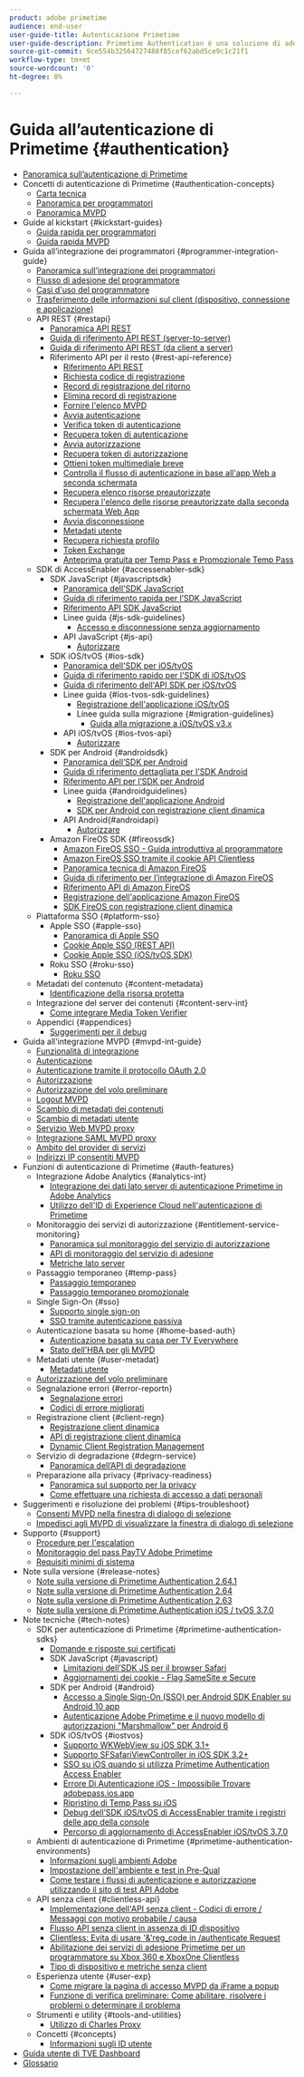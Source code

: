 ```yaml
---
product: adobe primetime
audience: end-user
user-guide-title: Autenticazione Primetime
user-guide-description: Primetime Authentication è una soluzione di adesione per TV Everywhere, che fornisce un framework modulare per determinare se qualcuno che richiede l'accesso a una risorsa ne ha diritto.
source-git-commit: 9ce554b32564727488f85cef62abd5ce9c1c21f1
workflow-type: tm+mt
source-wordcount: '0'
ht-degree: 0%

---
```



# Guida all’autenticazione di Primetime {#authentication}

+ [Panoramica sull’autenticazione di Primetime](home.md)
+ Concetti di autenticazione di Primetime {#authentication-concepts}
   + [Carta tecnica](technical-paper.md)
   + [Panoramica per programmatori](programmer-overview.md)
   + [Panoramica MVPD](mvpd-overview.md)
+ Guide al kickstart {#kickstart-guides}
   + [Guida rapida per programmatori](programmer-kickstart-guide.md)
   + [Guida rapida MVPD](mvpd-kickstart-guide.md)
+ Guida all’integrazione dei programmatori {#programmer-integration-guide}
   + [Panoramica sull’integrazione dei programmatori](programmer-integration-guide-overview.md)
   + [Flusso di adesione del programmatore](entitlement-flow.md)
   + [Casi d&#39;uso del programmatore](programmer-use-cases.md)
   + [Trasferimento delle informazioni sul client (dispositivo, connessione e applicazione)](passing-client-information-device-connection-and-application.md)
   + API REST {#restapi}
      + [Panoramica API REST](rest-api-overview.md)
      + [Guida di riferimento API REST (server-to-server)](rest-api-cookbook-servertoserver.md)
      + [Guida di riferimento API REST (da client a server)](rest-api-cookbook-clienttoserver.md)
      + Riferimento API per il resto {#rest-api-reference}
         + [Riferimento API REST](rest-api-reference.md)
         + [Richiesta codice di registrazione](registration-code-request.md)
         + [Record di registrazione del ritorno](return-registration-record.md)
         + [Elimina record di registrazione](delete-registration-record.md)
         + [Fornire l&#39;elenco MVPD](provide-mvpd-list.md)
         + [Avvia autenticazione](initiate-authentication.md)
         + [Verifica token di autenticazione](check-authentication-token.md)
         + [Recupera token di autenticazione](retrieve-authentication-token.md)
         + [Avvia autorizzazione](initiate-authorization.md)
         + [Recupera token di autorizzazione](retrieve-authorization-token.md)
         + [Ottieni token multimediale breve](obtain-short-media-token.md)
         + [Controlla il flusso di autenticazione in base all&#39;app Web a seconda schermata](check-authentication-flow-by-second-screen-web-app.md)
         + [Recupera elenco risorse preautorizzate](retrieve-list-of-preauthorized-resources.md)
         + [Recupera l&#39;elenco delle risorse preautorizzate dalla seconda schermata Web App](retrieve-list-of-preauthorized-resources-by-second-screen-web-app.md)
         + [Avvia disconnessione](initiate-logout.md)
         + [Metadati utente](user-metadata.md)
         + [Recupera richiesta profilo](retrieve-profilerequest.md)
         + [Token Exchange](token-exchange.md)
         + [Anteprima gratuita per Temp Pass e Promozionale Temp Pass](free-preview-for-temp-pass-and-promotional-temp-pass.md)
   + SDK di AccessEnabler {#accessenabler-sdk}
      + SDK JavaScript {#javascriptsdk}
         + [Panoramica dell&#39;SDK JavaScript](javascript-sdk-overview.md)
         + [Guida di riferimento rapida per l’SDK JavaScript](javascript-sdk-cookbook.md)
         + [Riferimento API SDK JavaScript](javascript-sdk-api-reference.md)
         + Linee guida {#js-sdk-guidelines}
            + [Accesso e disconnessione senza aggiornamento](refreshless-login-and-logout.md)
         + API JavaScript {#js-api}
            + [Autorizzare](js-preauthorize.md)
      + SDK iOS/tvOS {#ios-sdk}
         + [Panoramica dell&#39;SDK per iOS/tvOS](iostvos-sdk-overview.md)
         + [Guida di riferimento rapido per l&#39;SDK di iOS/tvOS](iostvos-sdk-cookbook.md)
         + [Guida di riferimento dell&#39;API SDK per iOS/tvOS](iostvos-sdk-api-reference.md)
         + Linee guida {#ios-tvos-sdk-guidelines}
            + [Registrazione dell&#39;applicazione iOS/tvOS](iostvos-application-registration.md)
            + Linee guida sulla migrazione {#migration-guidelines}
               + [Guida alla migrazione a iOS/tvOS v3.x](iostvos-v3x-migration-guide.md)
         + API iOS/tvOS {#ios-tvos-api}
            + [Autorizzare](preauthorize.md)
      + SDK per Android {#androidsdk}
         + [Panoramica dell’SDK per Android](android-sdk-overview.md)
         + [Guida di riferimento dettagliata per l&#39;SDK Android](android-sdk-cookbook.md)
         + [Riferimento API per l’SDK per Android](android-sdk-api-reference.md)
         + Linee guida {#androidguidelines}
            + [Registrazione dell&#39;applicazione Android](android-application-registration.md)
            + [SDK per Android con registrazione client dinamica](android-sdk-with-dynamic-client-registration.md)
         + API Android{#androidapi}
            + [Autorizzare](preauthorize-android.md)
      + Amazon FireOS SDK {#fireossdk}
         + [Amazon FireOS SSO - Guida introduttiva al programmatore](amazon-firetv-sso-programmer-kickoff-guide.md)
         + [Amazon FireOS SSO tramite il cookie API Clientless](amazon-fireos-sso-using-clientless-api-cookbook.md)
         + [Panoramica tecnica di Amazon FireOS](amazon-fireos-technical-overview.md)
         + [Guida di riferimento per l’integrazione di Amazon FireOS](amazon-fireos-integration-cookbook.md)
         + [Riferimento API di Amazon FireOS](amazon-fireos-native-client-api-reference.md)
         + [Registrazione dell&#39;applicazione Amazon FireOS](amazon-fireos-application-registration.md)
         + [SDK FireOS con registrazione client dinamica](fireos-sdk-with-dynamic-client-registration.md)
   + Piattaforma SSO {#platform-sso}
      + Apple SSO {#apple-sso}
         + [Panoramica di Apple SSO](apple-sso-overview.md)
         + [Cookie Apple SSO (REST API)](apple-sso-cookbook-rest-api.md)
         + [Cookie Apple SSO (iOS/tvOS SDK)](apple-sso-cookbook-iostvos-sdk.md)
      + Roku SSO {#roku-sso}
         + [Roku SSO](roku-sso-overview.md)
   + Metadati del contenuto {#content-metadata}
      + [Identificazione della risorsa protetta](identify-protected-resources.md)
   + Integrazione del server dei contenuti {#content-serv-int}
      + [Come integrare Media Token Verifier](media-token-verifier-int.md)
   + Appendici {#appendices}
      + [Suggerimenti per il debug](appendix-b-debugging-tips.md)
+ Guida all&#39;integrazione MVPD {#mvpd-int-guide}
   + [Funzionalità di integrazione](mvpd-integr-features.md)
   + [Autenticazione](authn-usecase.md)
   + [Autenticazione tramite il protocollo OAuth 2.0](authn-oauth2-protocol.md)
   + [Autorizzazione](authz-usecase.md)
   + [Autorizzazione del volo preliminare](mvpd-preflight-authz.md)
   + [Logout MVPD](usecase-mvpd-logout.md)
   + [Scambio di metadati dei contenuti](mvpd-content-metadata-exchange.md)
   + [Scambio di metadati utente](mvpd-user-metadata-exchng.md)
   + [Servizio Web MVPD proxy](proxy-mvpd-webserv.md)
   + [Integrazione SAML MVPD proxy](proxy-mvpd-saml-int.md)
   + [Ambito del provider di servizi](serv-provider-scoping.md)
   + [Indirizzi IP consentiti MVPD](mvpd-listing-ip-addres.md)
+ Funzioni di autenticazione di Primetime {#auth-features}
   + Integrazione Adobe Analytics {#analytics-int}
      + [Integrazione dei dati lato server di autenticazione Primetime in Adobe Analytics](integrate-authn-servr-data-analytics.md)
      + [Utilizzo dell&#39;ID di Experience Cloud nell&#39;autenticazione di Primetime](exp-cloud-id-authn.md)
   + Monitoraggio dei servizi di autorizzazione {#entitlement-service-monitoring}
      + [Panoramica sul monitoraggio del servizio di autorizzazione](entitlement-service-monitoring-overview.md)
      + [API di monitoraggio del servizio di adesione](entitlement-service-monitoring-api.md)
      + [Metriche lato server](understanding-serverside-metrics.md)
   + Passaggio temporaneo {#temp-pass}
      + [Passaggio temporaneo](temp-pass.md)
      + [Passaggio temporaneo promozionale](promotional-temp-pass.md)
   + Single Sign-On {#sso}
      + [Supporto single sign-on](sso-support.md)
      + [SSO tramite autenticazione passiva](sso-passive-authn.md)
   + Autenticazione basata su home {#home-based-auth}
      + [Autenticazione basata su casa per TV Everywhere](home-based-authn-tve.md)
      + [Stato dell&#39;HBA per gli MVPD](hba-status-mvpds.md)
   + Metadati utente {#user-metadat}
      + [Metadati utente](user-metadata-feature.md)
   + [Autorizzazione del volo preliminare](preflight-authz.md)
   + Segnalazione errori {#error-reportn}
      + [Segnalazione errori](error-reporting.md)
      + [Codici di errore migliorati](enhanced-error-codes.md)
   + Registrazione client {#client-regn}
      + [Registrazione client dinamica](dynamic-client-registration.md)
      + [API di registrazione client dinamica](dynamic-client-registration-api.md)
      + [Dynamic Client Registration Management](dynamic-client-registration-management.md)
   + Servizio di degradazione {#degrn-service}
      + [Panoramica dell’API di degradazione](degradation-api-overview.md)
   + Preparazione alla privacy {#privacy-readiness}
      + [Panoramica sul supporto per la privacy](privacy-supp-overview.md)
      + [Come effettuare una richiesta di accesso a dati personali](make-privacy-req.md)
+ Suggerimenti e risoluzione dei problemi {#tips-troubleshoot}
   + [Consenti MVPD nella finestra di dialogo di selezione](allow-mvpd-selectn-dialog.md)
   + [Impedisci agli MVPD di visualizzare la finestra di dialogo di selezione](prevent-mvpd-selectn-dialog.md)
+ Supporto {#support}
   + [Procedure per l&#39;escalation](escalation-procedures.md)
   + [Monitoraggio del pass PayTV Adobe Primetime](monitoring-adobe-pay-tv-pass.md)
   + [Requisiti minimi di sistema](minimum-system-requirements.md)
+ Note sulla versione {#release-notes}
   + [Note sulla versione di Primetime Authentication 2.64.1](auth-rn-2641.md)
   + [Note sulla versione di Primetime Authentication 2.64](auth-rn-264.md)
   + [Note sulla versione di Primetime Authentication 2.63](auth-rn-263.md)
   + [Note sulla versione di Primetime Authentication iOS / tvOS 3.7.0](authn-rn-ios-tvos-370.md)
+ Note tecniche {#tech-notes}
   + SDK per autenticazione di Primetime {#primetime-authentication-sdks}
      + [Domande e risposte sui certificati](certificates-qa.md)
      + SDK JavaScript {#javascript}
         + [Limitazioni dell’SDK JS per il browser Safari](js-sdk-limitations-for-safari-browser.md)
         + [Aggiornamenti dei cookie - Flag SameSite e Secure](cookies-updates--samesite-and-secure-flags.md)
      + SDK per Android {#android}
         + [Accesso a Single Sign-On (SSO) per Android SDK Enabler su Android 10 app](access-enabler-android-sdk-single-signon-sso-on-android-10-devices.md)
         + [Autenticazione Adobe Primetime e il nuovo modello di autorizzazioni &quot;Marshmallow&quot; per Android 6](adobe-primetime-authentication-and-the-android-6-marshmallow-new-permissions-model.md)
      + SDK iOS/tvOS {#iostvos}
         + [Supporto WKWebView su iOS SDK 3.1+](wkwebview-support-on-ios-sdk-31.md)
         + [Supporto SFSafariViewController in iOS SDK 3.2+](sfsafariviewcontroller-support-on-ios-sdk-32.md)
         + [SSO su iOS quando si utilizza Primetime Authentication Access Enabler](sso-on-ios-when-using-the-primetime-authentication-access-enabler.md)
         + [Errore Di Autenticazione iOS - Impossibile Trovare adobepass.ios.app](ios-authentication-error-adobepassiosapp-cannot-be-found.md)
         + [Ripristino di Temp Pass su iOS](reset-temp-pass-on-ios.md)
         + [Debug dell’SDK iOS/tvOS di AccessEnabler tramite i registri delle app della console](debugging-the-accessenabler-iostvos-sdk-using-console-app-logs.md)
         + [Percorso di aggiornamento di AccessEnabler iOS/tvOS 3.7.0](accessenabler-iostvos-370-upgrade-path.md)
   + Ambienti di autenticazione di Primetime {#primetime-authentication-environments}
      + [Informazioni sugli ambienti Adobe](understanding-the-adobe-environments.md)
      + [Impostazione dell&#39;ambiente e test in Pre-Qual](setting-up-your-environment-and-testing-in-prequal.md)
      + [Come testare i flussi di autenticazione e autorizzazione utilizzando il sito di test API Adobe](test-authn-authz-flows-using-adobes-api-test-site.md)
   + API senza client {#clientless-api}
      + [Implementazione dell&#39;API senza client - Codici di errore / Messaggi con motivo probabile / causa](clientless-api-implementation-error-codes--messages-with-probable-reason--cause.md)
      + [Flusso API senza client in assenza di ID dispositivo](clientless-api-flow-in-the-absence-of-device-id.md)
      + [Clientless: Evita di usare &#39;&amp;&#39;reg_code in /authenticate Request](clientless-avoid-using-reg-code-in-authenticate-request.md)
      + [Abilitazione dei servizi di adesione Primetime per un programmatore su Xbox 360 e XboxOne Clientless](enabling-primetime-entitlement-services-for-a-programmer-on-xbox-360-and-xboxone-clientless-solution.md)
      + [Tipo di dispositivo e metriche senza client](benefits-of-using-the-clientless-devicetype-parameter-in-pass-metrics.md)
   + Esperienza utente {#user-exp}
      + [Come migrare la pagina di accesso MVPD da iFrame a popup](migr-mvpd-login-iframe-popup.md)
      + [Funzione di verifica preliminare: Come abilitare, risolvere i problemi o determinare il problema](preflight-feature.md)
   + Strumenti e utility {#tools-and-utilities}
      + [Utilizzo di Charles Proxy](using-charles-proxy.md)
   + Concetti {#concepts}
      + [Informazioni sugli ID utente](understanding-user-ids.md)
+ [Guida utente di TVE Dashboard](tve-dashboard-user-guide.md)
+ [Glossario](glossary.md)
